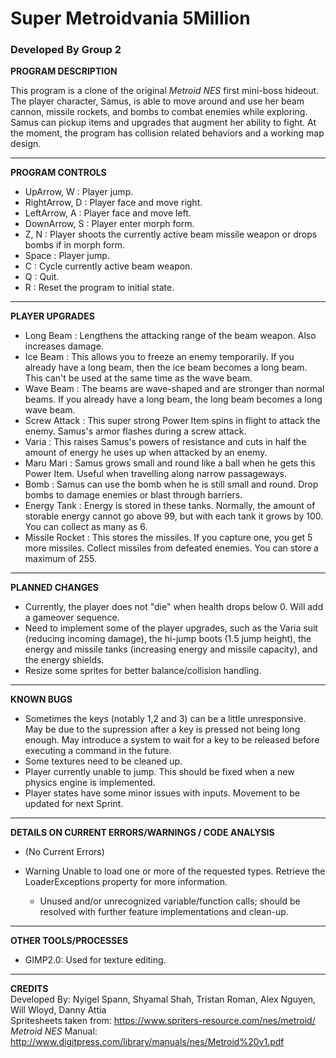 # Super Metroidvania 5Million
### Developed By Group 2

**PROGRAM DESCRIPTION**

This program is a clone of the original *Metroid NES* first mini-boss hideout. The player character, Samus, is able to move around and use her beam cannon, missile rockets, and bombs to combat enemies while exploring. Samus can pickup items and upgrades that augment her ability to fight. At the moment, the program has collision related behaviors and a working map design.

___
**PROGRAM CONTROLS**

* UpArrow, W : Player jump.
* RightArrow, D : Player face and move right.
* LeftArrow, A : Player face and move left.
* DownArrow, S : Player enter morph form.
* Z, N : Player shoots the currently active beam missile weapon or drops bombs if in morph form.
* Space : Player jump.
* C : Cycle currently active beam weapon.
* Q : Quit.
* R : Reset the program to initial state.

___
**PLAYER UPGRADES**

* Long Beam : Lengthens the attacking range of the beam weapon. Also increases damage.
* Ice Beam : This allows you to freeze an enemy temporarily. If you already have a long beam, then the ice beam becomes a long beam. This can't be used at the same time as the wave beam.
* Wave Beam : The beams are wave-shaped and are stronger than normal beams. If you already have a long beam, the long beam becomes a long wave beam.
* Screw Attack : This super strong Power Item spins in flight to attack the enemy. Samus's armor flashes during a screw attack.
 * Varia : This raises Samus's powers of resistance and cuts in half the amount of energy he uses up when attacked by an enemy.
 * Maru Mari : Samus grows small and round like a ball when he gets this Power Item. Useful when travelling along narrow passageways.
 * Bomb : Samus can use the bomb when he is still small and round. Drop bombs to damage enemies or blast through barriers.
 * Energy Tank : Energy is stored in these tanks. Normally, the amount of storable energy cannot go above 99, but with each tank it grows by 100. You can collect as many as 6.
 * Missile Rocket : This stores the missiles. If you capture one, you get 5 more missiles. Collect missiles from defeated enemies. You can store a maximum of 255.

___
**PLANNED CHANGES**

* Currently, the player does not "die" when health drops below 0. Will add a gameover sequence.
* Need to implement some of the player upgrades, such as the Varia suit (reducing incoming damage), the hi-jump boots (1.5 jump height), the energy and missile tanks (increasing energy and missile capacity), and the energy shields.
* Resize some sprites for better balance/collision handling.

___
**KNOWN BUGS**

* Sometimes the keys (notably 1,2 and 3) can be a little unresponsive. May be due to the supression after a key is pressed not being long enough. May introduce a system to wait for a key to be released before executing a command in the future.
* Some textures need to be cleaned up.
* Player currently unable to jump. This should be fixed when a new physics engine is implemented.
* Player states have some minor issues with inputs. Movement to be updated for next Sprint.

___
**DETAILS ON CURRENT ERRORS/WARNINGS / CODE ANALYSIS**

* (No Current Errors)

* Warning		Unable to load one or more of the requested types. Retrieve the LoaderExceptions property for more information.	
    - Unused and/or unrecognized variable/function calls; should be resolved with further feature implementations and clean-up.

___
**OTHER TOOLS/PROCESSES**

* GIMP2.0: Used for texture editing. 

___
**CREDITS**  
Developed By: Nyigel Spann, Shyamal Shah, Tristan Roman, Alex Nguyen, Will Wloyd, Danny Attia  
Spritesheets taken from: https://www.spriters-resource.com/nes/metroid/  
*Metroid NES* Manual: http://www.digitpress.com/library/manuals/nes/Metroid%20v1.pdf  

